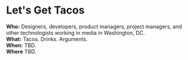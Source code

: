 # Let's Get Tacos

**Who:** Designers, developers, product managers, project managers, and
other technologists working in media in Washington, DC.  
**What:** Tacos. Drinks. Arguments.  
**When:** TBD.  
**Where** TBD.  
